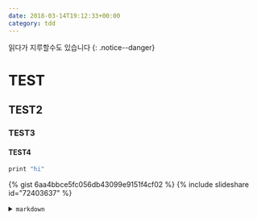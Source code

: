 ```yaml
---
date: 2018-03-14T19:12:33+00:00
category: tdd
---
```


읽다가 지루할수도 있습니다 {: .notice--danger}

# TEST
## TEST2
### TEST3
#### TEST4

```groovy
print "hi"
```

{% gist 6aa4bbce5fc056db43099e9151f4cf02 %}
{% include slideshare id="72403637" %}
<details><summary markdown="span"><code>markdown</code></summary>

```swift
public var markdown: String
```

> Generated Markdown output

</details>